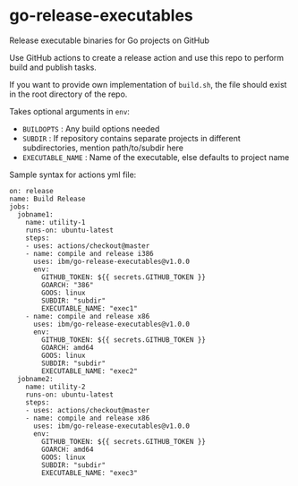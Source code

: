 # go-release-executables
Release executable binaries for Go projects on GitHub

Use GitHub actions to create a release action and use this repo to perform build and publish tasks.

If you want to provide own implementation of `build.sh`, the file should exist in the root directory of the repo.

Takes optional arguments in `env`:
* `BUILDOPTS` : Any build options needed
* `SUBDIR` : If repository contains separate projects in different subdirectories, mention path/to/subdir here
* `EXECUTABLE_NAME` : Name of the executable, else defaults to project name

Sample syntax for actions yml file:
```
on: release
name: Build Release
jobs:
  jobname1:
    name: utility-1
    runs-on: ubuntu-latest
    steps:
    - uses: actions/checkout@master
    - name: compile and release i386
      uses: ibm/go-release-executables@v1.0.0
      env:
        GITHUB_TOKEN: ${{ secrets.GITHUB_TOKEN }}
        GOARCH: "386"
        GOOS: linux
        SUBDIR: "subdir"
        EXECUTABLE_NAME: "exec1"
    - name: compile and release x86
      uses: ibm/go-release-executables@v1.0.0
      env:
        GITHUB_TOKEN: ${{ secrets.GITHUB_TOKEN }}
        GOARCH: amd64
        GOOS: linux
        SUBDIR: "subdir"
        EXECUTABLE_NAME: "exec2"
  jobname2:
    name: utility-2
    runs-on: ubuntu-latest
    steps:
    - uses: actions/checkout@master
    - name: compile and release x86
      uses: ibm/go-release-executables@v1.0.0
      env:
        GITHUB_TOKEN: ${{ secrets.GITHUB_TOKEN }}
        GOARCH: amd64
        GOOS: linux
        SUBDIR: "subdir"
        EXECUTABLE_NAME: "exec3"
```
